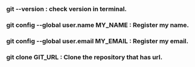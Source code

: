 ### git --version : check version in terminal.
### git config --global user.name MY_NAME : Register my name.
### git config --global user.email MY_EMAIL : Register my email.

### git clone GIT_URL : Clone the repository that has url.

